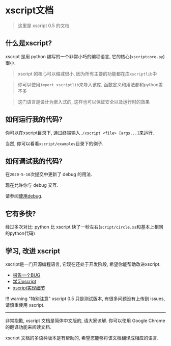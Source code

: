# xscript文档
> 这里是 xscript 0.5 的文档

## 什么是xscript?
xscript 是用 python 编写的一个非常小巧的编程语言, 它的核心(`xscriptcore.py`)很小.
> xscript 的核心可以缩减很小, 因为所有主要的功能都在库`xscriptlib`中

> 你可以使用`import xscriptlib`来导入该库, 函数定义和用法都和python差不多

> 这门语言是设计为嵌入式的, 这样也可以保证安全以及运行时的效果

## 如何运行我的代码?
你可以在xscript目录下, 通过终端输入`./xscript <file> [args...]`来运行.

当然, 你可以看看`xscript/examples`目录下的例子.

## 如何调试我的代码?
在`2020-5-10`次提交中更新了 debug 的用法.

现在允许你与 debug 交互.

请参阅[使用debug](learn/use-debug.md).

## 它有多快?
经过多次对比: python 比 xscript 快了一秒左右(`script/circle.xs`和基本上相同的python代码)

## 学习, 改进 xscript
xscript是一门开源编程语言, 它现在还处于开发阶段, 希望你能帮助改进xscript.

  - [报告一个BUG](bug.md)
  - [学习xscript](learn/index.md)
  - [xscript实现细节](xscript-in-detail/index.md)

!!! warning "特别注意"
	xscript 0.5 只是测试版本, 有很多问题没有上传到 issues, 请慎重使用 xscript.

- - -

非常抱歉, xscript 文档是简体中文版的, 请大家谅解. 你可以使用 Google Chrome 的翻译功能来阅读文档.

xscript 文档的多语种版本是有帮助的, 希望您能够将该文档翻译成相应的语言.
